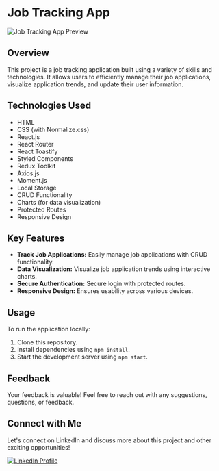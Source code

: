 # Job Tracking App

![Job Tracking App Preview](https://career-pilot.netlify.app/)

## Overview

This project is a job tracking application built using a variety of skills and technologies. It allows users to efficiently manage their job applications, visualize application trends, and update their user information.

## Technologies Used

- HTML
- CSS (with Normalize.css)
- React.js
- React Router
- React Toastify
- Styled Components
- Redux Toolkit
- Axios.js
- Moment.js
- Local Storage
- CRUD Functionality
- Charts (for data visualization)
- Protected Routes
- Responsive Design

## Key Features

- **Track Job Applications:** Easily manage job applications with CRUD functionality.
- **Data Visualization:** Visualize job application trends using interactive charts.
- **Secure Authentication:** Secure login with protected routes.
- **Responsive Design:** Ensures usability across various devices.

## Usage

To run the application locally:

1. Clone this repository.
2. Install dependencies using `npm install`.
3. Start the development server using `npm start`.

## Feedback

Your feedback is valuable! Feel free to reach out with any suggestions, questions, or feedback.

## Connect with Me

Let's connect on LinkedIn and discuss more about this project and other exciting opportunities!

[![LinkedIn Profile](https://img.shields.io/badge/LinkedIn-Profile-blue)](https://www.linkedin.com/in/muhammad-gamal-310b161a7/)
